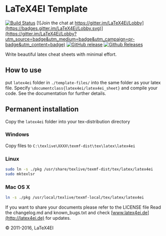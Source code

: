 # LaTeX4EI Template
[![Build Status](https://travis-ci.org/latex4ei/latex4ei-packages.svg?branch=master)](https://travis-ci.org/latex4ei/latex4ei-packages)
[![Join the chat at https://gitter.im/LaTeX4Ei/Lobby](https://badges.gitter.im/LaTeX4Ei/Lobby.svg)](https://gitter.im/LaTeX4Ei/Lobby?utm_source=badge&utm_medium=badge&utm_campaign=pr-badge&utm_content=badge)
[![GitHub release](https://img.shields.io/github/release/latex4ei/latex4ei-packages.svg)](https://github.com/latex4ei/latex4ei-packages/releases/latest)
[![Github Releases](https://img.shields.io/github/downloads/latex4ei/latex4ei-packages/latest/total.svg)](https://github.com/latex4ei/latex4ei-packages/releases/latest)

Write beautiful latex cheat sheets with minimal effort.

## How to use
put `latex4ei` folder in `./template-files/` into the same folder as
your latex file. Specify `\documentclass{latex4ei/latex4ei_sheet}` and compile your code.
See the documentation for further details.

## Permanent installation
Copy the `latex4ei` folder into your tex-distribution directory

### Windows
Copy files to `C:\texlive\XXXX\texmf-dist\tex\latex\latex4ei`

### Linux
```bash
sudo ln -s ./pkg /usr/share/texlive/texmf-dist/tex/latex/latex4ei
sudo mktexlsr
```

### Mac OS X
```bash
ln -s ./pkg /usr/local/texlive/texmf-local/tex/latex/latex4ei
```

If you want to share your documents please refer to the LICENSE file
Read the changelog.md and known_bugs.txt and check [www.latex4ei.de](http://latex4ei.de) for updates.

© 2011-2016, LaTeX4EI
